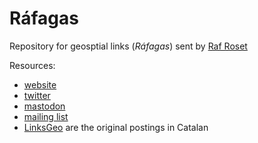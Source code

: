 # Ráfagas

Repository for geosptial links (_Ráfagas_) sent by [Raf Roset](http://twitter.com/fakeraf)

Resources:

* [website](http://geoinquiets.github.io/rafagas/)
* [twitter](https://twitter.com/rafagaslinks)
* <a rel="me" href="https://mastodon.technology/@rafagaslinks">mastodon</a>
* [mailing list](https://lists.osgeo.org/mailman/listinfo/rafagas)
* [LinksGeo](https://geoinquiets.github.io/linksgeo/) are the original postings in Catalan